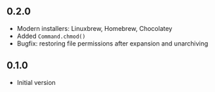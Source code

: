 ## 0.2.0

- Modern installers: Linuxbrew, Homebrew, Chocolatey
- Added `Command.chmod()`
- Bugfix: restoring file permissions after expansion and unarchiving

## 0.1.0

- Initial version
